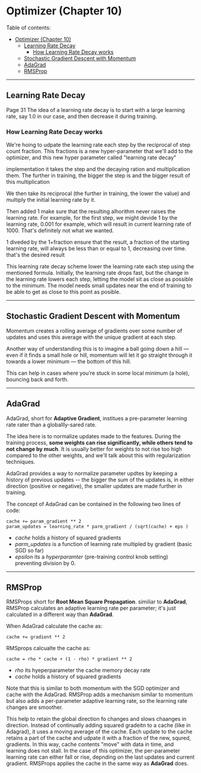 # Optimizer (Chapter 10)

Table of contents:

- [Optimizer (Chapter 10)](#optimizer-chapter-10)
  - [Learning Rate Decay](#learning-rate-decay)
    - [How Learning Rate Decay works](#how-learning-rate-decay-works)
  - [Stochastic Gradient Descent with Momentum](#stochastic-gradient-descent-with-momentum)
  - [AdaGrad](#adagrad)
  - [RMSProp](#rmsprop)


-------------------------------

## Learning Rate Decay

Page 31
The idea of a learning rate decay is to start with a large learning rate, say 1.0 in our case, and then decrease it during training.

### How Learning Rate Decay works

We're hoing to udpate the learning rate each step by the reciprocal of step count fraction.
This fractions is a new hyper-parameter that we'll add to the optimizer, and this new hyper parameter called "learning rate decay"


implementation it takes the step and the decaying ration and multiplication them. The further in training, the bigger the step is and the bigger result of this multiplication

We then take its reciprocal (the further in training, the lower the value) and multiply the initial learning rate by it.

Then added 1 make sure that the resulting alhorithm never raises the learning rate. For example, for the first step, we might devide 1 by the learning rate, 0.001 for example, which will result in current learning rate of 1000. That's definitely not what we wanted.

1 diveded by the 1+fraction ensure that the result, a fraction of the starting learning rate, will always be less than or equal to 1, decreasing over time. that's the desired result

This learning rate decay scheme lower the learning rate each step using the mentioned formula. 
Initially, the learning rate drops fast, but the change in the learning rate lowers each step, letting the model sit as close as possible to the minimum. The model needs small updates near the end of training to be able to get as close to this point as posible. 

------------------------

## Stochastic Gradient Descent with Momentum

Momentum creates a rolling average of gradients over some number of updates and uses this average with the unique gradient at each step.

Another way of understanding this is to imagine a ball going down a hill — even if it finds a small hole or hill, momentum will let it go straight through it towards a lower minimum — the bottom of this hill. 

This can help in cases where you’re stuck in some local minimum (a hole), bouncing back and forth.


-------------------

## AdaGrad

AdaGrad, short for **Adaptive Gradient**, institues a pre-parameter learning rate rater than a globallly-sared rate. 

The idea here is to normalize updates made to the features. During the training process, __some weights can rise significantly, while others tend to not change by much__. It is usually better for weights to not rise too high compared to the other weights, and we'll talk about this with regularization techniques.

AdaGrad provides a way to normalize parameter updtes by keeping a history of previous updates -- the bigger the sum of the updates is, in either direction (positive or negative), the smaller updates are made further in training.

The concept of AdaGrad can be contained in the following two lines of code:

```
cache += param_gradient ** 2
param_updates = learning_rate * parm_gradient / (sqrt(cache) + eps )

```

- *cache* holds a history of squared gradients
- *parm_updates* is a function of learning rate multipled by gradient (basic SGD so far) 
- *epsilon* its a *hyperparamter* (pre-training control knob setting) preventing division by 0.


-------------------


## RMSProp

RMSProps short for **Root Mean Square Propagation**. similiar to **AdaGrad**, RMSProp calculates an adaptive learning rate per parameter; it's just calculated in a different way than **AdaGrad**.

When AdaGrad calculate the cache as:

```
cache += gradient ** 2
```

RMSprops calcualte the cache as:

```
cache = rho * cache + (1 - rho) * gradient ** 2
```

- *rho* its hyeperparameter the cache memory decay rate
- *cache* holds a history of squared gradients

Note that this is similar to both momentum with the SGD optimizer and cache with the AdaGrad. RMSProp adds a mechanism similar to momentum but also adds a per-parameter adaptive learning rate, so the learning rate changes are smoother. 

This help to retain the global direction fo changes and slows chaanges in direction. Instead of continually adding squared gradeitn to a cache (like in Adagrad), it uses a moving average of the cache. Each update to the cache retains a part of the cache and udpate it with a fraction of the new, squred, gradients. In this way, cache contents "move" with data in time, and learning does not stall. In the case of this optimizer, the per-parameter learning rate can either fall or rise, depnding on the last updates and current gradient. RMSProps applies the cache in the same way as **AdaGrad** does.


